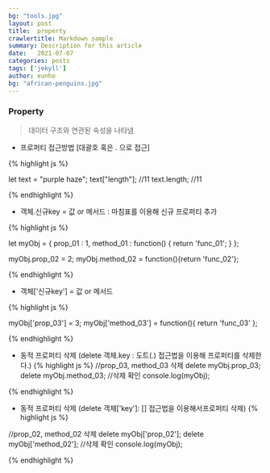 ```yaml
---
bg: "tools.jpg"
layout: post
title:  property
crawlertitle: Markdown sample
summary: Description for this article
date:   2021-07-07
categories: posts
tags: ['jekyll']
author: eunho
bg: "african-penguins.jpg"
---
```



### Property

> 데이터 구조와 연관된 속성을 나타냄 

- 프로퍼티 접근방법 [대괄호 혹은 . 으로 접근]

{% highlight js %}

let text = "purple haze";
text["length"]; //11
text.length; //11

{% endhighlight %}

- 객체.신규key = 값 or 메서드 : 마침표를 이용해 신규 프로퍼티 추가


{% highlight js %}

let myObj = {
  prop_01 : 1,
  method_01 : function() {
    return 'func_01';
  }
};

myObj.prop_02 = 2; 
myObj.method_02 = function(){return 'func_02'};

{% endhighlight %}

- 객체['신규key'] = 값 or 메서드

{% highlight js %}

myObj['prop_03'] = 3;
myObj['method_03'] = function(){
    return 'func_03'
};

{% endhighlight %}

- 동적 프로퍼티 삭제 (delete 객체.key  : 도트(.) 접근법을 이용해 프로퍼티를 삭제한다.)
{% highlight js %}
//prop_03, method_03 삭제 
delete myObj.prop_03; 
delete myObj.method_03; //삭제 확인 console.log(myObj); 

{% endhighlight %}

- 동적 프로퍼티 삭제 (delete 객체['key']: [] 접근법을 이용해서프로퍼티 삭제)
{% highlight js %}

//prop_02, method_02 삭제
delete myObj['prop_02']; 
delete myObj['method_02']; 
//삭제 확인
console.log(myObj);

{% endhighlight %}